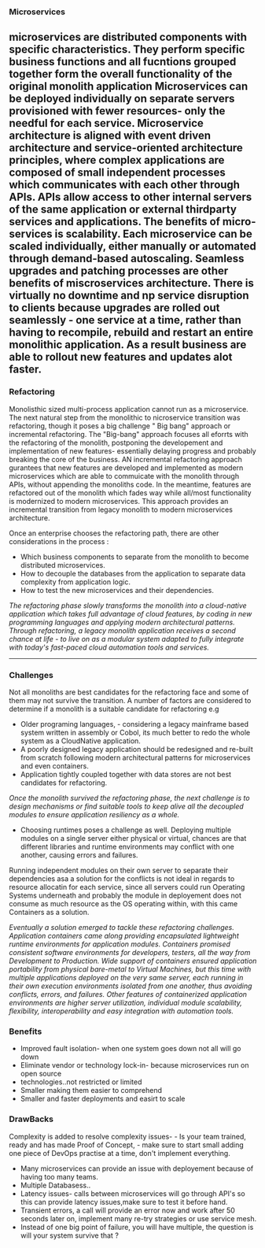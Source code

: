 ### Microservices
microservices are distributed components with specific characteristics.
They perform specific business functions and all fucntions grouped together form the overall functionality of the original monolith application
Microservices can be deployed individually on separate servers provisioned with fewer resources- only the needful for each service.
Microservice architecture is aligned with event driven architecture and service-oriented architecture principles, where complex applications are composed of small independent processes which communicates with each other through APIs. APIs allow access to other internal servers of the same application or external thirdparty services and applications.
The benefits of micro-services is scalability. Each microservice can be scaled individually, either manually or automated through demand-based autoscaling.
Seamless upgrades and patching processes are other benefits of miscroservices architecture.
There is virtually no downtime and np service disruption to clients because upgrades are rolled out seamlessly - one service at a time, rather than having to recompile, rebuild and restart an entire monolithic application.
As a result business are able to rollout new features and updates alot faster.
---
### Refactoring
Monolisthic sized multi-process application cannot run as a microservice.
The next natural step from the monolithic to nicroservice transition was refactoring, though it poses a big challenge " Big bang" approach or incremental refactoring.
The "Big-bang" approach focuses all eforrts with the refactoring of the monolith, postponing the developement and implementation of new features- essentially delaying progress and probably breaking the core of the business.
AN incremental refactoring approach gurantees that new features are developed and implemented as modern microservices which are able  to commuicate with the monolith through APIs, without appending the monoliths code.
In the meantime, features are refactored out  of the monolith which fades way while all/most functionality is modernized to modern microservices.
This approach provides an incremental transition from legacy monolith to modern microservices architecture.

Once an enterprise chooses the refactoring path, there are other considerations in the process : 
- Which business components to separate from the monolith to become distributed microservices.
- How to decouple the databases from the application to separate data complexity from application logic.
- How to test the new microservices and their dependencies.

*The refactoring phase slowly transforms the monolith into a cloud-native application which takes full advantage of cloud features, by coding in new programming languages and applying modern architectural patterns. Through refactoring, a legacy monolith application receives a second chance at life - to live on as a modular system adapted to fully integrate with today's fast-paced cloud automation tools and services.*

---
### Challenges
Not all monoliths are best candidates for the refactoring face and some of them may not survive the transition.
A number of factors are considered to determine if a monolith is a suitable candidate for refactoring e.g

- Older programing languages, - considering a legacy mainframe based system written in assembly or Cobol, its much better to redo the whole system as a CloudNative application.
 - A poorly designed  legacy application should be redesigned and re-built from scratch following modern architectural patterns for microservices and even containers.
 - Application tightly coupled together with data stores  are not best candidates for refactoring.

*Once the monolith survived the refactoring phase, the next challenge is to design mechanisms or find suitable tools to keep alive all the decoupled modules to ensure application resiliency as a whole.*

 - Choosing runtimes poses a challenge as well. Deploying multiple modules on a single server either physical or virtual, chances are that different libraries and runtime environments may conflict with one another, causing errors and failures.

 Running independent modules on their own server  to separate their dependencies asa a solution for the conflicts is not ideal in regards to resource allocatin for each service, since all servers could run Operating Systems underneath and probably the module in deployement does not consume as much resource as the OS operating within, with this came Containers as a solution. 

 *Eventually a solution emerged to tackle these refactoring challenges. Application containers came along providing encapsulated lightweight runtime environments for application modules. Containers promised consistent software environments for developers, testers, all the way from Development to Production. Wide support of containers ensured application portability from physical bare-metal to Virtual Machines, but this time with multiple applications deployed on the very same server, each running in their own execution environments isolated from one another, thus avoiding conflicts, errors, and failures. Other features of containerized application environments are higher server utilization, individual module scalability, flexibility, interoperability and easy integration with automation tools.*

 ### Benefits
 - Improved fault isolation- when one system goes down not all will go down
 - Eliminate vendor or technology lock-in- because microservices run on open source
 - technologies..not restricted or limited
 - Smaller making them easier to comprehend
 - Smaller and faster deployments and easirt to scale

 ### DrawBacks
  Complexity is added to resolve complexity issues-
      - Is your team trained, ready and has made Proof of Concept,
      - make sure to start small adding one piece of DevOps practise at a time, don't implement everything.
 - Many microservices can provide an issue with deployement because of having too many teams.
 - Multiple Databasess..
 - Latency issues- calls between microservices will go through API's so this can provide latency issues,make sure to test it before hand. 
 - Transient errors, a call will provide an error now and work after 50 seconds later on, implement many re-try strategies or use service mesh.
 - Instead of one big point of failure, you will have multiple, the question is will your system survive that ?

